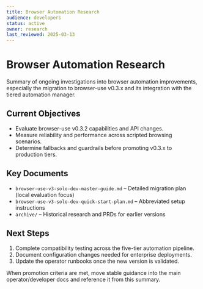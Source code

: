 ```yaml
---
title: Browser Automation Research
audience: developers
status: active
owner: research
last_reviewed: 2025-03-13
---
```


# Browser Automation Research

Summary of ongoing investigations into browser automation improvements, especially the migration to
browser-use v0.3.x and its integration with the tiered automation manager.

## Current Objectives

- Evaluate browser-use v0.3.2 capabilities and API changes.
- Measure reliability and performance across scripted browsing scenarios.
- Determine fallbacks and guardrails before promoting v0.3.x to production tiers.

## Key Documents

- `browser-use-v3-solo-dev-master-guide.md` – Detailed migration plan (local evaluation focus)
- `browser-use-v3-solo-dev-quick-start-plan.md` – Abbreviated setup instructions
- `archive/` – Historical research and PRDs for earlier versions

## Next Steps

1. Complete compatibility testing across the five-tier automation pipeline.
2. Document configuration changes needed for enterprise deployments.
3. Update the operator runbooks once the new version is validated.

When promotion criteria are met, move stable guidance into the main operator/developer docs and
reference it from this summary.
